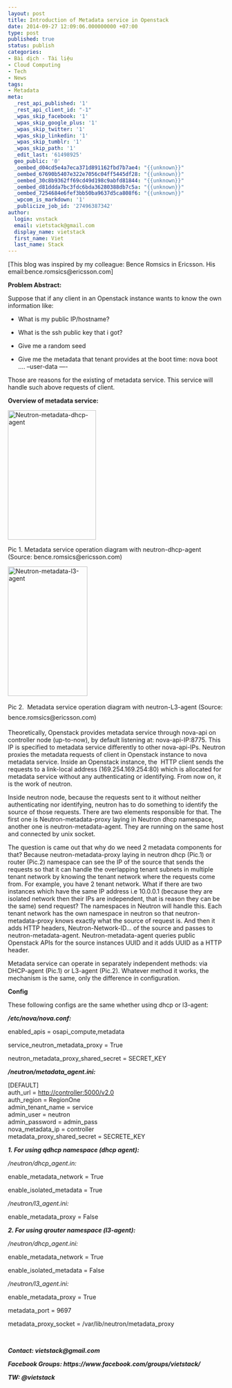 ```yaml
---
layout: post
title: Introduction of Metadata service in Openstack
date: 2014-09-27 12:09:06.000000000 +07:00
type: post
published: true
status: publish
categories:
- Bài dịch - Tài liệu
- Cloud Computing
- Tech
- News
tags:
- Metadata
meta:
  _rest_api_published: '1'
  _rest_api_client_id: "-1"
  _wpas_skip_facebook: '1'
  _wpas_skip_google_plus: '1'
  _wpas_skip_twitter: '1'
  _wpas_skip_linkedin: '1'
  _wpas_skip_tumblr: '1'
  _wpas_skip_path: '1'
  _edit_last: '61498925'
  geo_public: '0'
  _oembed_d04cd5e4a7eca371d891162fbd7b7ae4: "{{unknown}}"
  _oembed_67690b5407e322e7056c04ff5445df28: "{{unknown}}"
  _oembed_30c8b9362ff69cd49d198c9abfd81844: "{{unknown}}"
  _oembed_d81ddda7bc3fdc6bda36280388db7c5a: "{{unknown}}"
  _oembed_7254684e6fef3bb50ba9637d5ca808f6: "{{unknown}}"
  _wpcom_is_markdown: '1'
  _publicize_job_id: '27496387342'
author:
  login: vnstack
  email: vietstack@gmail.com
  display_name: vietstack
  first_name: Viet
  last_name: Stack
---
```

<p>[This blog was inspired by my colleague: Bence Romsics in Ericsson. His email:bence.romsics@ericsson.com]</p>
<p><strong>Problem Abstract:</strong></p>
<p>Suppose that if any client in an Openstack instance wants to know the own information like:</p>
<ul>
<li>What is my public IP/hostname?</li>
<li>
<p>What is the ssh public key that i got?</p>
</li>
<li>
<p>Give me a random seed</p>
</li>
<li>
<p>Give me the metadata that tenant provides at the boot time: nova boot …. –user-data —-</p>
</li>
</ul>
<p>Those are reasons for the existing of metadata service. This service will handle such above requests of client.</p>
<p><strong>Overview of metadata service:</strong></p>
<p><a href="https://tuantuluong.files.wordpress.com/2014/09/neutron-metadata-dhcp-agent.png"><img class="alignnone size-medium wp-image-108" src="{{ site.baseurl }}/pictures/neutron-metadata-dhcp-agent.png?w=204&amp;h=300" alt="Neutron-metadata-dhcp-agent" width="204" height="300" /></a></p>
<p>Pic 1. Metadata service operation diagram with neutron-dhcp-agent (Source: bence.romsics@ericsson.com)</p>
<p><a href="https://tuantuluong.files.wordpress.com/2014/09/neutron-metadata-l3-agent.png"><img class="alignnone size-medium wp-image-109" src="{{ site.baseurl }}/pictures/neutron-metadata-l3-agent.png?w=184&amp;h=300" alt="Neutron-metadata-l3-agent" width="184" height="300" /></a></p>
<p>Pic 2.  Metadata service operation diagram with neutron-L3-agent <span style="line-height:1.7;">(Source: bence.romsics@ericsson.com)</span></p>
<p>Theoretically, Openstack provides metadata service through nova-api on controller node (up-to-now), by default listening at: nova-api-IP:8775. This IP is specified to metadata service differently to other nova-api-IPs. Neutron proxies the metadata requests of client in Openstack instance to nova metadata service. Inside an Openstack instance, the  HTTP client sends the requests to a link-local address (169.254.169.254:80) which is allocated for metadata service without any authenticating or identifying. From now on, it is the work of neutron.</p>
<p>Inside neutron node, because the requests sent to it without neither authenticating nor identifying, neutron has to do something to identify the source of those requests. There are two elements responsible for that. The first one is Neutron-metadata-proxy laying in Neutron dhcp namespace, another one is neutron-metadata-agent. They are running on the same host and connected by unix socket.</p>
<p>The question is came out that why do we need 2 metadata components for that? Because neutron-metadata-proxy laying in neutron dhcp (Pic.1) or router (Pic.2) namespace can see the IP of the source that sends the requests so that it can handle the overlapping tenant subnets in multiple tenant network by knowing the tenant network where the requests come from. For example, you have 2 tenant network. What if there are two instances which have the same IP address i.e 10.0.0.1 (because they are isolated network then their IPs are independent, that is reason they can be the same) send request? The namespaces in Neutron will handle this. Each tenant network has the own namespace in neutron so that neutron-metadata-proxy knows exactly what the source of request is. And then it adds HTTP headers, Neutron-Network-ID… of the source and passes to neutron-metadata-agent. Neutron-metadata-agent queries public Openstack APIs for the source instances UUID and it adds UUID as a HTTP header.</p>
<p>Metadata service can operate in separately independent methods: via DHCP-agent (Pic.1) or L3-agent (Pic.2). Whatever method it works, the mechanism is the same, only the difference in configuration.</p>
<p><strong>Config </strong></p>
<p>These following configs are the same whether using dhcp or l3-agent:</p>
<p><strong><em>/etc/nova/nova.conf:</em></strong></p>
<p>enabled_apis = osapi_compute,metadata</p>
<p>service_neutron_metadata_proxy = True</p>
<p>neutron_metadata_proxy_shared_secret = SECRET_KEY</p>
<p><em><strong>/neutron/metadata_agent.ini:</strong></em></p>
<p>[DEFAULT]<br />
auth_url = <a href="http://controller:5000/v2.0" rel="nofollow">http://controller:5000/v2.0</a><br />
auth_region = RegionOne<br />
admin_tenant_name = service<br />
admin_user = neutron<br />
admin_password = admin_pass<br />
nova_metadata_ip = controller<br />
metadata_proxy_shared_secret = SECRETE_KEY</p>
<p><strong><em>1. <strong>For usi</strong>ng qdhcp namespace (dhcp agent):</em></strong></p>
<p><em>/neutron/dhcp_agent.in:</em></p>
<p>enable_metadata_network = True</p>
<p>enable_isolated_metadata = True</p>
<p><em>/neutron/l3_agent.ini:</em></p>
<p>enable_metadata_proxy = False</p>
<p><em><strong>2. For using qrouter namespace (l3-agent):</strong></em></p>
<p><em>/neutron/dhcp_agent.ini:</em></p>
<p>enable_metadata_network = True</p>
<p>enable_isolated_metadata = False</p>
<p><em>/neutron/l3_agent.ini:</em></p>
<p>enable_metadata_proxy = True</p>
<p>metadata_port = 9697</p>
<p>metadata_proxy_socket = /var/lib/neutron/metadata_proxy</p>
<p>&nbsp;</p>
<p><em><strong>Contact: vietstack@gmail.com</strong></em></p>
<p><em><strong>Facebook Groups: https://www.facebook.com/groups/vietstack/</strong></em></p>
<p><em><strong>TW: @vietstack</strong></em></p>
